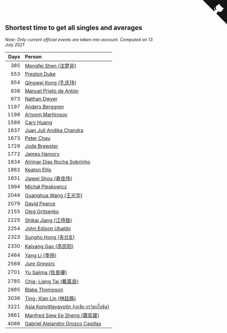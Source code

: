 ## Shortest time to get all singles and averages

*Note: Only current official events are taken into account.*
*Computed on 13 July 2021*

| Days | Person |
| ---: | :--- |
| 385 | [Mengfei Shen (沈梦非)](https://www.worldcubeassociation.org/persons/2018SHEN07) |
| 553 | [Preston Duke](https://www.worldcubeassociation.org/persons/2018DUKE01) |
| 854 | [Qingwei Kong (孔庆玮)](https://www.worldcubeassociation.org/persons/2012KONG01) |
| 938 | [Manuel Prieto de Antón](https://www.worldcubeassociation.org/persons/2015ANTO04) |
| 973 | [Nathan Dwyer](https://www.worldcubeassociation.org/persons/2011DWYE02) |
| 1197 | [Anders Berggren](https://www.worldcubeassociation.org/persons/2011BERG02) |
| 1198 | [Artyom Martirosov](https://www.worldcubeassociation.org/persons/2016MART29) |
| 1589 | [Cary Huang](https://www.worldcubeassociation.org/persons/2015HUAN48) |
| 1637 | [Juan Juli Andika Chandra](https://www.worldcubeassociation.org/persons/2009CHAN15) |
| 1673 | [Peter Chau](https://www.worldcubeassociation.org/persons/2011CHAU05) |
| 1729 | [Jode Brewster](https://www.worldcubeassociation.org/persons/2016JONE04) |
| 1772 | [James Hamory](https://www.worldcubeassociation.org/persons/2009HAMO01) |
| 1834 | [Alrimar Dias Rocha Sobrinho](https://www.worldcubeassociation.org/persons/2011SOBR01) |
| 1862 | [Keaton Ellis](https://www.worldcubeassociation.org/persons/2012ELLI01) |
| 1931 | [Jiawei Shou (寿佳伟)](https://www.worldcubeassociation.org/persons/2009SHOU01) |
| 1994 | [Michał Pleskowicz](https://www.worldcubeassociation.org/persons/2009PLES01) |
| 2044 | [Guanghua Wang (王光华)](https://www.worldcubeassociation.org/persons/2009WANG21) |
| 2079 | [David Pearce](https://www.worldcubeassociation.org/persons/2015PEAR02) |
| 2155 | [Oleg Gritsenko](https://www.worldcubeassociation.org/persons/2011GRIT01) |
| 2225 | [Shikai Jiang (江侍锴)](https://www.worldcubeassociation.org/persons/2012JIAN07) |
| 2254 | [John Edison Ubaldo](https://www.worldcubeassociation.org/persons/2010UBAL01) |
| 2323 | [Sungho Hong (홍성호)](https://www.worldcubeassociation.org/persons/2011SUNG01) |
| 2330 | [Kaiyang Gao (高凯阳)](https://www.worldcubeassociation.org/persons/2012GAOK01) |
| 2464 | [Yang Li (李扬)](https://www.worldcubeassociation.org/persons/2012LIYA01) |
| 2569 | [Jure Gregorc](https://www.worldcubeassociation.org/persons/2010GREG01) |
| 2701 | [Yu Sajima (佐島優)](https://www.worldcubeassociation.org/persons/2008SAJI01) |
| 2785 | [Chia-Liang Tai (戴嘉良)](https://www.worldcubeassociation.org/persons/2008TAIC01) |
| 2885 | [Blake Thompson](https://www.worldcubeassociation.org/persons/2010THOM03) |
| 3036 | [Ting-Xian Lin (林廷縣)](https://www.worldcubeassociation.org/persons/2011LINJ04) |
| 3221 | [Asia Konvittayayotin (เอเชีย กรวิทยโยธิน)](https://www.worldcubeassociation.org/persons/2009KONV01) |
| 3661 | [Manfred Siew Ee Sheng (蕭奕晟)](https://www.worldcubeassociation.org/persons/2009SIEW03) |
| 4066 | [Gabriel Alejandro Orozco Casillas](https://www.worldcubeassociation.org/persons/2008CASI01) |


<a href="https://github.com/jonatanklosko/wca_statistics" class="github-corner" aria-label="View source on Github"><svg width="80" height="80" viewBox="0 0 250 250" style="fill:#151513; color:#fff; position: absolute; top: 0; border: 0; right: 0;" aria-hidden="true"><path d="M0,0 L115,115 L130,115 L142,142 L250,250 L250,0 Z"></path><path d="M128.3,109.0 C113.8,99.7 119.0,89.6 119.0,89.6 C122.0,82.7 120.5,78.6 120.5,78.6 C119.2,72.0 123.4,76.3 123.4,76.3 C127.3,80.9 125.5,87.3 125.5,87.3 C122.9,97.6 130.6,101.9 134.4,103.2" fill="currentColor" style="transform-origin: 130px 106px;" class="octo-arm"></path><path d="M115.0,115.0 C114.9,115.1 118.7,116.5 119.8,115.4 L133.7,101.6 C136.9,99.2 139.9,98.4 142.2,98.6 C133.8,88.0 127.5,74.4 143.8,58.0 C148.5,53.4 154.0,51.2 159.7,51.0 C160.3,49.4 163.2,43.6 171.4,40.1 C171.4,40.1 176.1,42.5 178.8,56.2 C183.1,58.6 187.2,61.8 190.9,65.4 C194.5,69.0 197.7,73.2 200.1,77.6 C213.8,80.2 216.3,84.9 216.3,84.9 C212.7,93.1 206.9,96.0 205.4,96.6 C205.1,102.4 203.0,107.8 198.3,112.5 C181.9,128.9 168.3,122.5 157.7,114.1 C157.9,116.9 156.7,120.9 152.7,124.9 L141.0,136.5 C139.8,137.7 141.6,141.9 141.8,141.8 Z" fill="currentColor" class="octo-body"></path></svg></a><style>.github-corner:hover .octo-arm{animation:octocat-wave 560ms ease-in-out}@keyframes octocat-wave{0%,100%{transform:rotate(0)}20%,60%{transform:rotate(-25deg)}40%,80%{transform:rotate(10deg)}}@media (max-width:500px){.github-corner:hover .octo-arm{animation:none}.github-corner .octo-arm{animation:octocat-wave 560ms ease-in-out}}</style>
